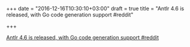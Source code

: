 +++
date = "2016-12-16T10:30:10+03:00"
draft = true
title = "Antlr 4.6 is released, with Go code generation support  #reddit"

+++

<p><a href="https://t.co/CSw0MdQNYV">Antlr 4.6 is released, with Go code generation support  #reddit</a></p>
